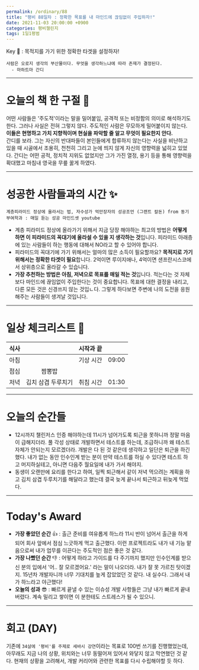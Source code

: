 ```yaml
---
permalink: /ordinary/88
title: "평비 88일차 : 정확한 목표를 내 마인드에 끊임없이 주입하자!"
date: 2021-11-03 20:00:00 +0900
categories: 평비챌린지
tags: 1일1평범
---  
```

Key 🔑 : 목적지를 가기 위한 정확한 타겟을 설정하자!
```
사람은 오로지 생각의 부산물이다. 무엇을 생각하느냐에 따라 존재가 결정된다.
  - 마하트마 간디
```

---
# 오늘의 책 한 구절 📕
어떤 사람들은 '주도적'이라는 말을 밀어붙임, 공격적 또는 비정함의 의미로 해석하기도 한다. 그러나 사실은 전혀 그렇지 않다. 주도적인 사람은 무모하게 밀어붙이지 않는다. **이들은 현명하고 가치 지향적이며 현실을 파악할 줄 알고 무엇이 필요한지 안다.**  
간디를 보라. 그는 자신의 반대파들이 본인들에게 합류하지 않는다는 사실을 비난하고 있을 때 시골에서 조용히, 천천히 그리고 눈에 띄지 않게 자신의 영향력을 넓히고 있었다. 간디는 어떤 공적, 정치적 지위도 없었지만 그가 가진 열정, 용기 등을 통해 영향력을 확대했고 마침내 영국을 무릎 꿇게 하였다.  

---
# 성공한 사람들과의 시간 ✨
`계층피라미드 정상에 올라서는 법, 자수성가 억만장자의 성공조언 (그랜트 칼돈) from 동기부여학과 : 매일 듣는 성공 마인드셋 youtube`  
- 계층 피라미드 정상에 올라가기 위해서 지금 당장 해야하는 최고의 방법은 **어떻게 하면 이 피라미드의 꼭대기에 올라설 수 있을 지 생각하는 것**입니다. 피라미드 아래층에 있는 사람들이 하는 행동에 대해서 NO라고 할 수 있어야 합니다.  
- 피라미드의 꼭대기에 가기 위해서는 얼마의 많은 소득이 필요할까요? **목적지로 가기 위해서는 정확한 타겟이 필요**합니다. 2억이면 루이지애나, 4억이면 샌프란시스코에서 상위층으로 올라갈 수 있습니다.  
- **가장 추천하는 방법은 아침, 저녁으로 목표를 매일 적는 것**입니다. 적는다는 것 자체보다 마인드에 끊임없이 주입한다는 것이 중요합니다. 목표에 대한 결정을 내리고, 다른 모든 것은 신경쓰지 않는 것입ㄴ다. 그렇게 하다보면 주변에 나의 도전을 응원해주는 사람들이 생겨날 것입니다.  

---
# 일상 체크리스트 📃

| 식사 |  | 시작과 끝 |  |
|:----:|:----:|:----:|:----:|
| 아침 |  | 기상 시간 | 09:00 |
| 점심 | 짬뽕밥 |  |  |
| 저녁 | 김치 삼겹 두루치기 | 취침 시간 | 01:30 |

---
# 오늘의 순간들
- 12시까지 챌린저스 인증 해야하는데 11시가 넘어가도록 퇴근을 못하니까 정말 마음이 급해지더라. 풀 각성 상태로 개발하면서 테스트를 하는데, 조급하니까 왜 테스트 자체가 안되는지 모르겠더라. 개발은 다 된 것 같은데 생각하고 일단은 퇴근을 하긴 했다. 내가 없는 동안 인수인계 받는 분이 만약 테스트를 하실 수 있다면 테스트 하고 머지하실테고, 아니면 다음주 월요일에 내가 가서 해야지.  
- 동생이 오랜만에 요리를 한다고 하여, 일찍 퇴근해서 같이 저녁 먹으려는 계획을 하고 김치 삼겹 두루치기를 해달라고 했는데 결국 늦게 끝나서 퇴근하고 뒤늦게 먹었다.  

---
# Today's Award
- **가장 좋았던 순간** 👍 : 출근 준비를 여유롭게 하느라 11시 반이 넘어서 출근을 하게 되어 회사 앞에서 점심 느긋하게 먹고 출근했다. 이런 프로젝트라도 내가 내 기능 맡음으로써 내가 업무를 이끈다는 주도적인 점은 좋은 것 같다.  
- **가장 나빴던 순간** 👎 : 어떻게 하라고 가이드를 다 주기까지 했지만 인수인계를 받으신 분의 입에서 '어.. 잘 모르겠어요.' 라는 말이 나오더라. 내가 잘 못 가르친 탓이겠지. 15년차 개발자니까 너무 기대치를 높게 잡았었던 것 같다. 내 실수다. 그래서 내가 하느라고 야근했다!  
- **오늘의 성과** 😎 : 빠르게 끝낼 수 있는 이슈성 개발 사항들은 그냥 내가 빠르게 끝내버렸다. 계속 밀리고 쌓이면 이 분한테도 스트레스가 될 수 있으니.  

---
# 회고 (DAY)
기존에 `34살에 '평비'를 주제로 세바시 강연`이라는 목표로 100번 쓰기를 진행했었는데, 아무래도 지금 나의 상황, 위치와는 너무 동떨어져 있어서 와닿지 않고 막연했던 것 같다. 현재의 상황을 고려해서, 개발 커리어와 관련한 목표를 다시 수립해야할 듯 하다.  
